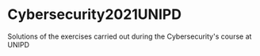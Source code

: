 # Cybersecurity2021UNIPD
Solutions of the exercises carried out during the Cybersecurity's course at UNIPD
